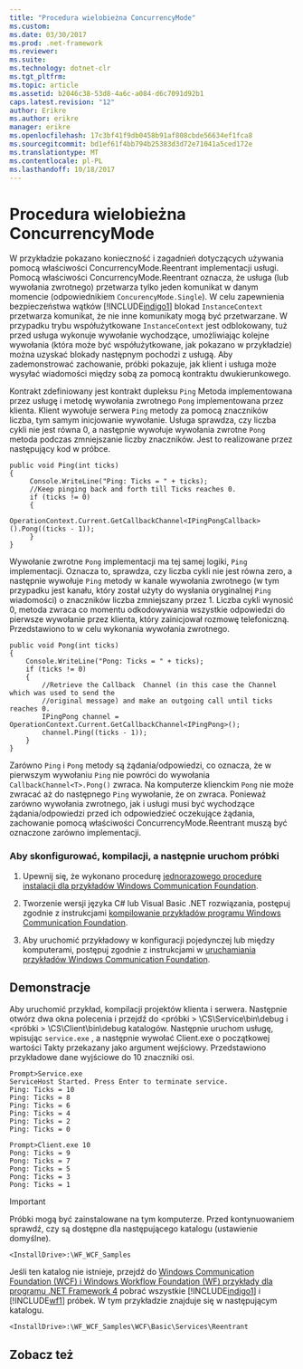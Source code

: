 ```yaml
---
title: "Procedura wielobieżna ConcurrencyMode"
ms.custom: 
ms.date: 03/30/2017
ms.prod: .net-framework
ms.reviewer: 
ms.suite: 
ms.technology: dotnet-clr
ms.tgt_pltfrm: 
ms.topic: article
ms.assetid: b2046c38-53d8-4a6c-a084-d6c7091d92b1
caps.latest.revision: "12"
author: Erikre
ms.author: erikre
manager: erikre
ms.openlocfilehash: 17c3bf41f9db0458b91af808cbde56634ef1fca8
ms.sourcegitcommit: bd1ef61f4bb794b25383d3d72e71041a5ced172e
ms.translationtype: MT
ms.contentlocale: pl-PL
ms.lasthandoff: 10/18/2017
---
```

# <a name="concurrencymode-reentrant"></a>Procedura wielobieżna ConcurrencyMode
W przykładzie pokazano konieczność i zagadnień dotyczących używania pomocą właściwości ConcurrencyMode.Reentrant implementacji usługi. Pomocą właściwości ConcurrencyMode.Reentrant oznacza, że usługa (lub wywołania zwrotnego) przetwarza tylko jeden komunikat w danym momencie (odpowiednikiem `ConcurencyMode.Single`). W celu zapewnienia bezpieczeństwa wątków [!INCLUDE[indigo1](../../../../includes/indigo1-md.md)] blokad `InstanceContext` przetwarza komunikat, że nie inne komunikaty mogą być przetwarzane. W przypadku trybu współużytkowane `InstanceContext` jest odblokowany, tuż przed usługa wykonuje wywołanie wychodzące, umożliwiając kolejne wywołania (która może być współużytkowane, jak pokazano w przykładzie) można uzyskać blokady następnym pochodzi z usługą. Aby zademonstrować zachowanie, próbki pokazuje, jak klient i usługa może wysyłać wiadomości między sobą za pomocą kontraktu dwukierunkowego.  
  
 Kontrakt zdefiniowany jest kontrakt dupleksu `Ping` Metoda implementowana przez usługę i metodę wywołania zwrotnego `Pong` implementowana przez klienta. Klient wywołuje serwera `Ping` metody za pomocą znaczników liczba, tym samym inicjowanie wywołanie. Usługa sprawdza, czy liczba cykli nie jest równa 0, a następnie wywołuje wywołania zwrotne `Pong` metoda podczas zmniejszanie liczby znaczników. Jest to realizowane przez następujący kod w próbce.  
  
```  
public void Ping(int ticks)  
{  
     Console.WriteLine("Ping: Ticks = " + ticks);  
     //Keep pinging back and forth till Ticks reaches 0.  
     if (ticks != 0)  
     {  
         OperationContext.Current.GetCallbackChannel<IPingPongCallback>().Pong((ticks - 1));  
     }  
}  
```  
  
 Wywołanie zwrotne `Pong` implementacji ma tej samej logiki, `Ping` implementacji. Oznacza to, sprawdza, czy liczba cykli nie jest równa zero, a następnie wywołuje `Ping` metody w kanale wywołania zwrotnego (w tym przypadku jest kanału, który został użyty do wysłania oryginalnej `Ping` wiadomości) o znaczników liczba zmniejszany przez 1. Liczba cykli wynosić 0, metoda zwraca co momentu odkodowywania wszystkie odpowiedzi do pierwsze wywołanie przez klienta, który zainicjował rozmowę telefoniczną. Przedstawiono to w celu wykonania wywołania zwrotnego.  
  
```  
public void Pong(int ticks)  
{  
    Console.WriteLine("Pong: Ticks = " + ticks);  
    if (ticks != 0)  
    {  
        //Retrieve the Callback  Channel (in this case the Channel which was used to send the  
        //original message) and make an outgoing call until ticks reaches 0.  
        IPingPong channel = OperationContext.Current.GetCallbackChannel<IPingPong>();  
        channel.Ping((ticks - 1));  
    }  
}  
```  
  
 Zarówno `Ping` i `Pong` metody są żądania/odpowiedzi, co oznacza, że w pierwszym wywołaniu `Ping` nie powróci do wywołania `CallbackChannel<T>.Pong()` zwraca. Na komputerze klienckim `Pong` nie może zwracać aż do następnego `Ping` wywołanie, że on zwraca. Ponieważ zarówno wywołania zwrotnego, jak i usługi musi być wychodzące żądania/odpowiedzi przed ich odpowiedzieć oczekujące żądania, zachowanie pomocą właściwości ConcurrencyMode.Reentrant muszą być oznaczone zarówno implementacji.  
  
### <a name="to-set-up-build-and-run-the-sample"></a>Aby skonfigurować, kompilacji, a następnie uruchom próbki  
  
1.  Upewnij się, że wykonano procedurę [jednorazowego procedurę instalacji dla przykładów Windows Communication Foundation](../../../../docs/framework/wcf/samples/one-time-setup-procedure-for-the-wcf-samples.md).  
  
2.  Tworzenie wersji języka C# lub Visual Basic .NET rozwiązania, postępuj zgodnie z instrukcjami [kompilowanie przykładów programu Windows Communication Foundation](../../../../docs/framework/wcf/samples/building-the-samples.md).  
  
3.  Aby uruchomić przykładowy w konfiguracji pojedynczej lub między komputerami, postępuj zgodnie z instrukcjami w [uruchamiania przykładów Windows Communication Foundation](../../../../docs/framework/wcf/samples/running-the-samples.md).  
  
## <a name="demonstrates"></a>Demonstracje  
 Aby uruchomić przykład, kompilacji projektów klienta i serwera. Następnie otwórz dwa okna polecenia i przejdź do \<próbki > \CS\Service\bin\debug i \<próbki > \CS\Client\bin\debug katalogów. Następnie uruchom usługę, wpisując `service.exe` , a następnie wywołać Client.exe o początkowej wartości Takty przekazany jako argument wejściowy. Przedstawiono przykładowe dane wyjściowe do 10 znaczniki osi.  
  
```  
Prompt>Service.exe  
ServiceHost Started. Press Enter to terminate service.  
Ping: Ticks = 10  
Ping: Ticks = 8  
Ping: Ticks = 6  
Ping: Ticks = 4  
Ping: Ticks = 2  
Ping: Ticks = 0  
  
Prompt>Client.exe 10  
Pong: Ticks = 9  
Pong: Ticks = 7  
Pong: Ticks = 5  
Pong: Ticks = 3  
Pong: Ticks = 1  
```  
  
> [!IMPORTANT]
>  Próbki mogą być zainstalowane na tym komputerze. Przed kontynuowaniem sprawdź, czy są dostępne dla następującego katalogu (ustawienie domyślne).  
>   
>  `<InstallDrive>:\WF_WCF_Samples`  
>   
>  Jeśli ten katalog nie istnieje, przejdź do [Windows Communication Foundation (WCF) i Windows Workflow Foundation (WF) przykłady dla programu .NET Framework 4](http://go.microsoft.com/fwlink/?LinkId=150780) pobrać wszystkie [!INCLUDE[indigo1](../../../../includes/indigo1-md.md)] i [!INCLUDE[wf1](../../../../includes/wf1-md.md)] próbek. W tym przykładzie znajduje się w następującym katalogu.  
>   
>  `<InstallDrive>:\WF_WCF_Samples\WCF\Basic\Services\Reentrant`  
  
## <a name="see-also"></a>Zobacz też
